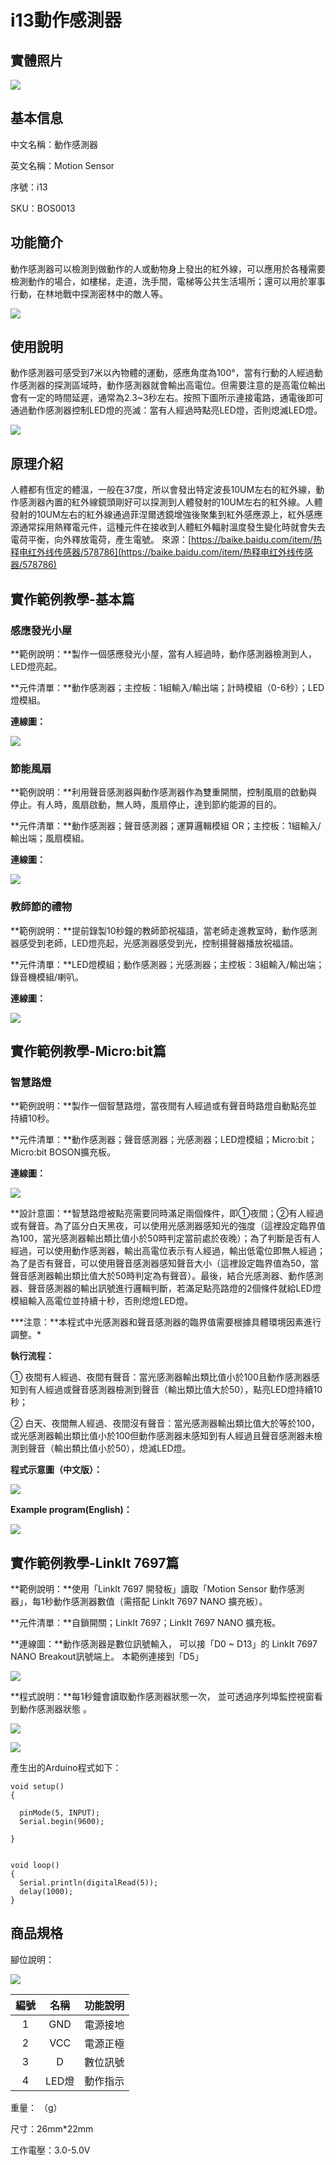 # i13動作感測器

## 實體照片

![](../../../.gitbook/assets/motion_sensor%20%281%29.jpg)

## 基本信息

中文名稱：動作感測器

英文名稱：Motion Sensor

序號：i13

SKU：BOS0013

## 功能簡介

動作感測器可以檢測到做動作的人或動物身上發出的紅外線，可以應用於各種需要檢測動作的場合，如樓梯，走道，洗手間，電梯等公共生活場所；還可以用於軍事行動，在林地戰中探測密林中的敵人等。

![](../../../.gitbook/assets/motion_sensor_intro.png)

## 使用說明

動作感測器可感受到7米以內物體的運動，感應角度為100°，當有行動的人經過動作感測器的探測區域時，動作感測器就會輸出高電位。但需要注意的是高電位輸出會有一定的時間延遲，通常為2.3~3秒左右。按照下圖所示連接電路，通電後即可通過動作感測器控制LED燈的亮滅：當有人經過時點亮LED燈，否則熄滅LED燈。

![](../../../.gitbook/assets/boson_运动传感器_使用说明%20%281%29.png)

## 原理介紹

人體都有恆定的體溫，一般在37度，所以會發出特定波長10UM左右的紅外線，動作感測器內置的紅外線鏡頭剛好可以探測到人體發射的10UM左右的紅外線。人體發射的10UM左右的紅外線通過菲涅爾透鏡增強後聚集到紅外感應源上，紅外感應源通常採用熱釋電元件，這種元件在接收到人體紅外輻射溫度發生變化時就會失去電荷平衡，向外釋放電荷，產生電號。 來源：[https://baike.baidu.com/item/热释电红外线传感器/578786](https://baike.baidu.com/item/热释电红外线传感器/578786)

## 實作範例教學-基本篇

### 感應發光小屋

**範例說明：**製作一個感應發光小屋，當有人經過時，動作感測器檢測到人，LED燈亮起。

**元件清單：**動作感測器；主控板：1組輸入/輸出端；計時模組（0-6秒）；LED燈模組。

**連線圖：**

![](../../../.gitbook/assets/motion_sensor_example1.png)

### 節能風扇

**範例說明：**利用聲音感測器與動作感測器作為雙重開關，控制風扇的啟動與停止。有人時，風扇啟動，無人時，風扇停止，達到節約能源的目的。

**元件清單：**動作感測器；聲音感測器；運算邏輯模組 OR；主控板：1組輸入/輸出端；風扇模組。

**連線圖：**

![](../../../.gitbook/assets/motion_sensor_example2%20%281%29.png)

### 教師節的禮物

**範例說明：**提前錄製10秒鐘的教師節祝福語，當老師走進教室時，動作感測器感受到老師，LED燈亮起，光感測器感受到光，控制揚聲器播放祝福語。

**元件清單：**LED燈模組；動作感測器；光感測器；主控板：3組輸入/輸出端；錄音機模組/喇叭。

**連線圖：**

![](../../../.gitbook/assets/motion_sensor_example3%20%281%29.png)

## 實作範例教學-Micro:bit篇

### 智慧路燈

**範例說明：**製作一個智慧路燈，當夜間有人經過或有聲音時路燈自動點亮並持續10秒。

**元件清單：**動作感測器；聲音感測器；光感測器；LED燈模組；Micro:bit；Micro:bit BOSON擴充板。

**連線圖：**

![](../../../.gitbook/assets/motion_sensor_example4%20%281%29.png)

**設計意圖：**智慧路燈被點亮需要同時滿足兩個條件，即①夜間；②有人經過或有聲音。為了區分白天黑夜，可以使用光感測器感知光的強度（這裡設定臨界值為100，當光感測器輸出類比值小於50時判定當前處於夜晚）；為了判斷是否有人經過，可以使用動作感測器，輸出高電位表示有人經過，輸出低電位即無人經過；為了是否有聲音，可以使用聲音感測器感知聲音大小（這裡設定臨界值為50，當聲音感測器輸出類比值大於50時判定為有聲音）。最後，結合光感測器、動作感測器、聲音感測器的輸出訊號進行邏輯判斷，若滿足點亮路燈的2個條件就給LED燈模組輸入高電位並持續十秒，否則熄燈LED燈。

**\*注意：**本程式中光感測器和聲音感測器的臨界值需要根據具體環境因素進行調整。\*

**執行流程：**

① 夜間有人經過、夜間有聲音：當光感測器輸出類比值小於100且動作感測器感知到有人經過或聲音感測器檢測到聲音（輸出類比值大於50），點亮LED燈持續10秒；

② 白天、夜間無人經過、夜間沒有聲音：當光感測器輸出類比值大於等於100，或光感測器輸出類比值小於100但動作感測器未感知到有人經過且聲音感測器未檢測到聲音（輸出類比值小於50），熄滅LED燈。

**程式示意圖（中文版）：**

![](../../../.gitbook/assets/motion_sensor_prg_ch_tw.png)

**Example program\(English\)：**

![](../../../.gitbook/assets/motion_sensor_prg_en.png)

## 實作範例教學-LinkIt 7697篇

**範例說明：**使用「LinkIt 7697 開發板」讀取「Motion Sensor 動作感測器」，每1秒動作感測器數值（需搭配 LinkIt 7697 NANO 擴充板）。

**元件清單：**自鎖開關；LinkIt 7697；LinkIt 7697 NANO 擴充板。

**連線圖：**動作感測器是數位訊號輸入， 可以接「D0 ~ D13」的 LinkIt 7697 NANO Breakout訊號端上。 本範例連接到「D5」

![](../../../.gitbook/assets/motion_sensor_7697_1.jpg)

**程式說明：**每1秒鐘會讀取動作感測器狀態一次， 並可透過序列埠監控視窗看到動作感測器狀態 。

![](../../../.gitbook/assets/motion_sensor_7697_2.jpg)

![](../../../.gitbook/assets/motion_sensor_7697_3.png)

產生出的Arduino程式如下：

```text
void setup()
{

  pinMode(5, INPUT);
  Serial.begin(9600);

}


void loop()
{
  Serial.println(digitalRead(5));
  delay(1000);
}
```

## 商品規格

腳位說明：

![](../../../.gitbook/assets/motion_sensor_spec.png)

| **編號** | **名稱** | **功能說明** |
| :---: | :---: | :---: |
| 1 | GND | 電源接地 |
| 2 | VCC | 電源正極 |
| 3 | D | 數位訊號 |
| 4 | LED燈 | 動作指示 |

重量： （g）

尺寸：26mm\*22mm

工作電壓：3.0-5.0V

